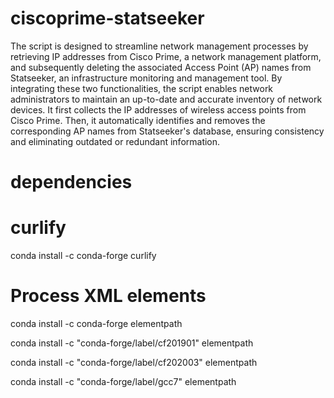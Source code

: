 # ciscoprime-statseeker
The script is designed to streamline network management processes by retrieving IP addresses from Cisco Prime, a network management platform, and subsequently deleting the associated Access Point (AP) names from Statseeker, an infrastructure monitoring and management tool. By integrating these two functionalities, the script enables network administrators to maintain an up-to-date and accurate inventory of network devices. It first collects the IP addresses of wireless access points from Cisco Prime. Then, it automatically identifies and removes the corresponding AP names from Statseeker's database, ensuring consistency and eliminating outdated or redundant information. 

# dependencies
# curlify

conda install -c conda-forge curlify

# Process XML elements

conda install -c conda-forge elementpath

conda install -c "conda-forge/label/cf201901" elementpath

conda install -c "conda-forge/label/cf202003" elementpath

conda install -c "conda-forge/label/gcc7" elementpath

